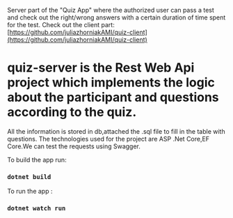 Server part of the "Quiz App" where the authorized user can pass a test and check out the right/wrong answers with a certain duration of time spent for the test.
Check out the client part: 
[https://github.com/juliazhorniakAMI/quiz-client](https://github.com/juliazhorniakAMI/quiz-client)

# quiz-server is the Rest Web Api project which implements the logic about the participant and questions according to the quiz.
All the information is stored in db,attached the .sql file to fill in the table with questions.
The technologies used for the project are ASP .Net Core,EF Core.We can test the requests using Swagger.


To build the app run:
### `dotnet build`

To run the app :
### `dotnet watch run`
